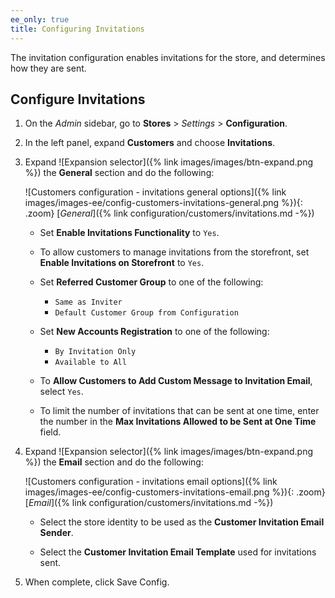 ```yaml
---
ee_only: true
title: Configuring Invitations
---
```


The invitation configuration enables invitations for the store, and determines how they are sent.

## Configure Invitations

1. On the _Admin_ sidebar, go to **Stores** > _Settings_ > **Configuration**.

1. In the left panel, expand **Customers** and choose **Invitations**.

1. Expand ![Expansion selector]({% link images/images/btn-expand.png %}) the **General** section and do the following:

    ![Customers configuration - invitations general options]({% link images/images-ee/config-customers-invitations-general.png %}){: .zoom}
    [_General_]({% link configuration/customers/invitations.md -%})

    - Set **Enable Invitations Functionality** to `Yes`.

    - To allow customers to manage invitations from the storefront, set **Enable Invitations on Storefront** to `Yes`.

    - Set **Referred Customer Group** to one of the following:

        - `Same as Inviter`
        - `Default Customer Group from Configuration`

    - Set **New Accounts Registration** to one of the following:

        - `By Invitation Only`
        - `Available to All`

    - To **Allow Customers to Add Custom Message to Invitation Email**, select `Yes`.

    - To limit the number of invitations that can be sent at one time, enter the number in the **Max Invitations Allowed to be Sent at One Time** field.

1. Expand ![Expansion selector]({% link images/images/btn-expand.png %}) the **Email** section and do the following:

    ![Customers configuration - invitations email options]({% link images/images-ee/config-customers-invitations-email.png %}){: .zoom}
    [_Email_]({% link configuration/customers/invitations.md -%})

    - Select the store identity to be used as the **Customer Invitation Email Sender**.

    - Select the **Customer Invitation Email Template** used for invitations sent.

1. When complete, click <span class="btn">Save Config</span>.
